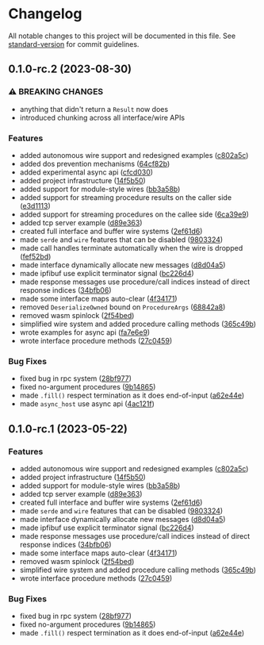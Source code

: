 # Changelog

All notable changes to this project will be documented in this file. See [standard-version](https://github.com/conventional-changelog/standard-version) for commit guidelines.

## 0.1.0-rc.2 (2023-08-30)


### ⚠ BREAKING CHANGES

* anything that didn't return a `Result` now does
* introduced chunking across all interface/wire APIs

### Features

* added autonomous wire support and redesigned examples ([c802a5c](/home/arctic-hen7/me/.main-mirror.git/commit/c802a5ca3b4702b347e9c1e53a97c49a6cf4c807))
* added dos prevention mechanisms ([64cf82b](/home/arctic-hen7/me/.main-mirror.git/commit/64cf82b6b42b0f46a5e62cd72b28738c4ca11fc8))
* added experimental async api ([cfcd030](/home/arctic-hen7/me/.main-mirror.git/commit/cfcd030dfa433a5b1a3affb1eb35a2ab7aff7fa6))
* added project infrastructure ([14f5b50](/home/arctic-hen7/me/.main-mirror.git/commit/14f5b50bb4146bfad5bccabce59a93277ce4dc34))
* added support for module-style wires ([bb3a58b](/home/arctic-hen7/me/.main-mirror.git/commit/bb3a58bbfab61baf3ec682e88d02e57bca0bbdfe))
* added support for streaming procedure results on the caller side ([e3d1113](/home/arctic-hen7/me/.main-mirror.git/commit/e3d11133c1760c270ba49b4f53c75d2a2e9dfe2f))
* added support for streaming procedures on the callee side ([6ca39e9](/home/arctic-hen7/me/.main-mirror.git/commit/6ca39e9146d27b0cf2c6ce4e996c6301a0399571))
* added tcp server example ([d89e363](/home/arctic-hen7/me/.main-mirror.git/commit/d89e36371ee904246ff9f009cde1c091c2868034))
* created full interface and buffer wire systems ([2ef61d6](/home/arctic-hen7/me/.main-mirror.git/commit/2ef61d6ad5fe505cd66f54b5a9955c449646a207))
* made `serde` and `wire` features that can be disabled ([9803324](/home/arctic-hen7/me/.main-mirror.git/commit/98033245bdb655f7caabce33c826cffed3063a38))
* made call handles terminate automatically when the wire is dropped ([fef52bd](/home/arctic-hen7/me/.main-mirror.git/commit/fef52bdf3a8423a731744d33151a0606bf51af77))
* made interface dynamically allocate new messages ([d8d04a5](/home/arctic-hen7/me/.main-mirror.git/commit/d8d04a5175fb20f7344d7f2d32e25f07933be78a))
* made ipfibuf use explicit terminator signal ([bc226d4](/home/arctic-hen7/me/.main-mirror.git/commit/bc226d49baffb0af1afdb205e5242b428c6125f9))
* made response messages use procedure/call indices instead of direct response indices ([34bfb06](/home/arctic-hen7/me/.main-mirror.git/commit/34bfb06fe00ae15fc0baebb616d39532a77bc445))
* made some interface maps auto-clear ([4f34171](/home/arctic-hen7/me/.main-mirror.git/commit/4f34171fb29016d91a270fb649869d7fe288d9cf))
* removed `DeserializeOwned` bound on `ProcedureArgs` ([68842a8](/home/arctic-hen7/me/.main-mirror.git/commit/68842a8343a4067bfb248e04e905204c664f8360))
* removed wasm spinlock ([2f54bed](/home/arctic-hen7/me/.main-mirror.git/commit/2f54bed7114eabe77f47c43bdfa56d2924877feb))
* simplified wire system and added procedure calling methods ([365c49b](/home/arctic-hen7/me/.main-mirror.git/commit/365c49b5ab002ea730563af60d43ea2e3c069629))
* wrote examples for async api ([fa7e6e9](/home/arctic-hen7/me/.main-mirror.git/commit/fa7e6e92920af192d50400acd20abd348f225f4e))
* wrote interface procedure methods ([27c0459](/home/arctic-hen7/me/.main-mirror.git/commit/27c0459b97db8e919d0d943b3c8ed045b112fdd2))


### Bug Fixes

* fixed bug in rpc system ([28bf977](/home/arctic-hen7/me/.main-mirror.git/commit/28bf9770d1f5443ec2871e7e912e9b8c7d706c6d))
* fixed no-argument procedures ([9b14865](/home/arctic-hen7/me/.main-mirror.git/commit/9b1486578086e673f4c1ab2898b870a4ec4dec00))
* made `.fill()` respect termination as it does end-of-input ([a62e44e](/home/arctic-hen7/me/.main-mirror.git/commit/a62e44e2e4f865d0d403226f2f7297ba2c0be844))
* made `async_host` use async api ([4ac121f](/home/arctic-hen7/me/.main-mirror.git/commit/4ac121f6808f4ab4056040918c27d2e71b9dbddd))

## 0.1.0-rc.1 (2023-05-22)


### Features

* added autonomous wire support and redesigned examples ([c802a5c](https://github.com/framesurge/ipfi/commit/c802a5ca3b4702b347e9c1e53a97c49a6cf4c807))
* added project infrastructure ([14f5b50](https://github.com/framesurge/ipfi/commit/14f5b50bb4146bfad5bccabce59a93277ce4dc34))
* added support for module-style wires ([bb3a58b](https://github.com/framesurge/ipfi/commit/bb3a58bbfab61baf3ec682e88d02e57bca0bbdfe))
* added tcp server example ([d89e363](https://github.com/framesurge/ipfi/commit/d89e36371ee904246ff9f009cde1c091c2868034))
* created full interface and buffer wire systems ([2ef61d6](https://github.com/framesurge/ipfi/commit/2ef61d6ad5fe505cd66f54b5a9955c449646a207))
* made `serde` and `wire` features that can be disabled ([9803324](https://github.com/framesurge/ipfi/commit/98033245bdb655f7caabce33c826cffed3063a38))
* made interface dynamically allocate new messages ([d8d04a5](https://github.com/framesurge/ipfi/commit/d8d04a5175fb20f7344d7f2d32e25f07933be78a))
* made ipfibuf use explicit terminator signal ([bc226d4](https://github.com/framesurge/ipfi/commit/bc226d49baffb0af1afdb205e5242b428c6125f9))
* made response messages use procedure/call indices instead of direct response indices ([34bfb06](https://github.com/framesurge/ipfi/commit/34bfb06fe00ae15fc0baebb616d39532a77bc445))
* made some interface maps auto-clear ([4f34171](https://github.com/framesurge/ipfi/commit/4f34171fb29016d91a270fb649869d7fe288d9cf))
* removed wasm spinlock ([2f54bed](https://github.com/framesurge/ipfi/commit/2f54bed7114eabe77f47c43bdfa56d2924877feb))
* simplified wire system and added procedure calling methods ([365c49b](https://github.com/framesurge/ipfi/commit/365c49b5ab002ea730563af60d43ea2e3c069629))
* wrote interface procedure methods ([27c0459](https://github.com/framesurge/ipfi/commit/27c0459b97db8e919d0d943b3c8ed045b112fdd2))


### Bug Fixes

* fixed bug in rpc system ([28bf977](https://github.com/framesurge/ipfi/commit/28bf9770d1f5443ec2871e7e912e9b8c7d706c6d))
* fixed no-argument procedures ([9b14865](https://github.com/framesurge/ipfi/commit/9b1486578086e673f4c1ab2898b870a4ec4dec00))
* made `.fill()` respect termination as it does end-of-input ([a62e44e](https://github.com/framesurge/ipfi/commit/a62e44e2e4f865d0d403226f2f7297ba2c0be844))
